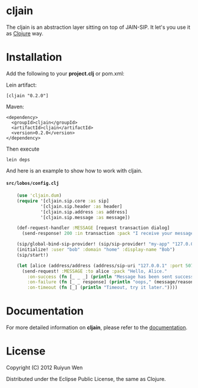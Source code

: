 cljain
=========

The cljain is an abstraction layer sitting on top of JAIN-SIP.
It let's you use it as [Clojure] way.

Installation
============

Add the following to your **project.clj** or pom.xml:

Lein artifact:

    [cljain "0.2.0"]

Maven:

    <dependency>
      <groupId>cljain</groupId>
      <artifactId>cljain</artifactId>
      <version>0.2.0</version>
    </dependency>

Then execute

    lein deps

And here is an example to show how to work with cljain.

#### `src/lobos/config.clj`
```clojure
    (use 'cljain.dum)
    (require '[cljain.sip.core :as sip]
             '[cljain.sip.header :as header]
             '[cljain.sip.address :as address]
             '[cljain.sip.message :as message])

    (def-request-handler :MESSAGE [request transaction dialog]
      (send-response! 200 :in transaction :pack "I receive your message."))

    (sip/global-bind-sip-provider! (sip/sip-provider! "my-app" "127.0.0.1" 5060 "udp"))
    (initialize! :user "bob" :domain "home" :display-name "Bob")
    (sip/start!)

    (let [alice (address/address (address/sip-uri "127.0.0.1" :port 5070 :user "alice") "Alice")]
      (send-request! :MESSAGE :to alice :pack "Hello, Alice."
        :on-success (fn [_ _ _] (println "Message has been sent successfully."))
        :on-failure (fn [_ _ response] (println "oops," (message/reason response)))
        :on-timeout (fn [_] (println "Timeout, try it later."))))
```

Documentation
=============

For more detailed information on **cljain**, please refer to the  [documentation].

License
=======

Copyright (C) 2012 Ruiyun Wen

Distributed under the Eclipse Public License, the same as Clojure.


[Clojure]:              http://clojure.org/
[documentation]:        http://ruiyun.github.com/cljain/